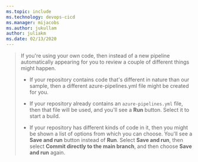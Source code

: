 ```yaml
---
ms.topic: include
ms.technology: devops-cicd
ms.manager: mijacobs
ms.author: jukullam
author: juliakm
ms.date: 02/13/2020
---
```


> If you're using your own code, then instead of a new pipeline automatically appearing for you to review a couple of different things might happen.
>
> * If your repository contains code that's different in nature than our sample, then a different azure-pipelines.yml file might be created for you.
> 
> * If your repository already contains an `azure-pipelines.yml` file, then that file will be used, and you'll see a **Run** button. Select it to start a build.
>
> * If your repository has different kinds of code in it, then you might be shown a list of options from which you can choose. You'll see a **Save and run** button instead of **Run**. Select **Save and run**, then select **Commit directly to the main branch**, and then choose **Save and run** again.